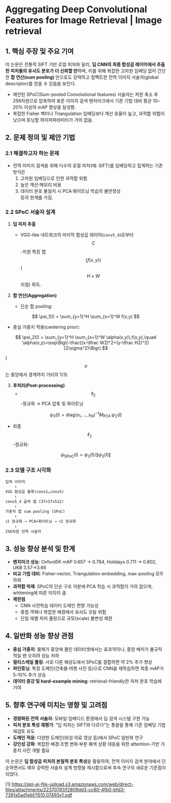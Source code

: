 # Aggregating Deep Convolutional Features for Image Retrieval | Image retrieval

## 1. 핵심 주장 및 주요 기여
이 논문은 전통적 SIFT 기반 로컬 피처와 달리, **딥 CNN의 최종 합성곱 레이어에서 추출한 피처들의 유사도 분포가 더 신뢰할 만**하며, 이를 위해 복잡한 고차원 임베딩 없이 간단한 **합 연산(sum pooling)** 만으로도 강력하고 컴팩트한 전역 이미지 서술자(global descriptor)를 얻을 수 있음을 보인다.  
- 제안된 SPoC(Sum-pooled Convolutional features) 서술자는 차원 축소 후 256차원으로 압축하여 표준 이미지 검색 벤치마크에서 기존 기법 대비 평균 10–20% 이상의 mAP 향상을 달성함.  
- 복잡한 Fisher 벡터나 Triangulation 임베딩보다 계산 효율이 높고, 과적합 위험이 낮으며 튜닝할 하이퍼파라미터가 거의 없음.

## 2. 문제 정의 및 제안 기법

### 2.1 해결하고자 하는 문제
- 전역 이미지 검색을 위해 다수의 로컬 피처(예: SIFT)를 임베딩하고 집계하는 기존 방식은
  1) 고차원 임베딩으로 인한 과적합 위험  
  2) 높은 계산·메모리 비용  
  3) 데이터 분포 불일치 시 PCA·화이트닝 학습의 불안정성  
  등의 한계를 가짐.

### 2.2 SPoC 서술자 설계
1) **딥 피처 추출**  
   - VGG-like 네트워크의 마지막 합성곱 레이어(`conv5_4`)로부터 $$C$$-차원 특징 맵 $$\{f(x,y)\}$$ ($$H\times W$$ 지점) 획득.

2) **합 연산(Aggregation)**  
   - 단순 합 pooling:  
     
$$
       \psi_1(I) = \sum_{y=1}^H \sum_{x=1}^W f(x,y)
     $$
   
   - 중심 가중치 적용(centering prior):  
     
$$
       \psi_2(I) = \sum_{y=1}^H \sum_{x=1}^W \alpha(x,y)\,f(x,y),\quad
       \alpha(x,y)=\exp\Bigl(-\frac{(x-\tfrac W2)^2+(y-\tfrac H2)^2}{2\sigma^2}\Bigr)
     $$
     
($$\sigma$$는 중앙에서 경계까지 거리의 1/3)

3) **후처리(Post-processing)**  
   - $$\ell_2$$-정규화 → PCA 압축 및 화이트닝  
     
$$
       \psi_3(I)=\mathrm{diag}(s_1,\dots,s_N)^{-1} M_{\mathrm{PCA}}\,\psi_2(I)
     $$
   
   - 최종 $$\ell_2$$-정규화:  
     
$$\psi_{\mathrm{SPoC}}(I)=\psi_3(I)/\|\psi_3(I)\|$$

### 2.3 모델 구조 시각화
```text
입력 이미지
    ↓
VGG 합성곱 블록(conv1…conv5)
    ↓
conv5_4 출력 맵 (37×37×512)
    ↓
가중치 합 sum pooling (SPoC)
    ↓
ℓ2 정규화 → PCA+화이트닝 → ℓ2 정규화
    ↓
256차원 전역 서술자
```

## 3. 성능 향상 분석 및 한계
- **벤치마크 성능**: Oxford5K mAP 0.657 → 0.784, Holidays 0.711 → 0.802, UKB 3.57→3.66  
- **비교 기법 대비**: Fisher-vector, Triangulation embedding, max-pooling 모두 하회  
- **과적합 억제**: SPoC의 단순 구조 덕분에 PCA 학습 시 과적합이 거의 없으며, whitening에 따른 이득이 큼  
- **제한점**  
  - CNN 사전학습 데이터 도메인 편향 가능성  
  - 중첩 객체나 복잡한 배경에서 유사도 오탐 위험  
  - 단일 레벨 피처 풀링으로 규모(scale) 불변성 제한

## 4. 일반화 성능 향상 관점
- **중심 가중치**: 물체가 중앙에 몰린 데이터셋에서는 효과적이나, 중앙 배치가 불규칙적일 땐 오히려 성능 저하  
- **멀티스케일 풀링**: 서로 다른 해상도에서 SPoC를 결합하면 약 2% 추가 향상  
- **파인튜닝**: 특정 도메인(건축물·여행 사진 등)으로 CNN을 재학습하면 최종 mAP가 5–10% 추가 상승  
- **데이터 증강 및 hard-example mining**: retrieval-friendly한 피처 분포 학습에 기여

## 5. 향후 연구에 미치는 영향 및 고려점
- **경량화된 전역 서술자**: 모바일·임베디드 환경에서 딥 검색 시스템 구현 가능  
- **피처 분포 특성 재평가**: “딥 피처는 SIFT와 다르다”는 통찰을 통해 기존 임베딩 기법 재검토 유도  
- **도메인 적응**: 다양한 도메인(위성·의료 영상 등)에서 SPoC 일반화 연구  
- **강인성 강화**: 복잡한 배경·조명 변화·부분 폐색 상황 대응을 위한 attention-기반 가중치 사전 개발 필요  

이 논문은 **딥 합성곱 피처의 본질적 분포 특성**을 활용하여, 전역 이미지 검색 분야에서 단순하면서도 매우 강력한 서술자 설계 방향을 제시함으로써 후속 연구의 새로운 기준점이 되었다.

[1] https://ppl-ai-file-upload.s3.amazonaws.com/web/direct-files/attachments/22370781/f2809dd3-cc80-4fb0-bfd3-7391a5ad1ebf/1510.07493v1.pdf
